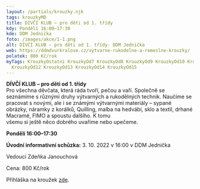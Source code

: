 ```yaml
---
layout: /partials/krouzky.njk
tags: krouzkyMD
title: DÍVČÍ KLUB – pro děti od 1. třídy
kdy: Pondělí 16:00–17:30
kde: DDM Jednička
foto: /images/akce/1-1.png
alt: DÍVČÍ KLUB – pro děti od 1. třídy- DDM Jednička
web: https://ddmdvurkralove.cz/vytvarne-rukodelne-a-remeslne-krouzky/
polatek: 800 Kč/rok
myTags: KrouzkyOstatni KrouzkyOd7 KrouzkyOd8 KrouzkyOd9 KrouzkyOd10 KrouzkyOd11
  KrouzkyOd12 KrouzkyOd13 KrouzkyOd14 KrouzkyOd15
---
```

<!--StartFragment-->

**DÍVČÍ KLUB** **– pro děti od 1. třídy**\
Pro všechna děvčata, která ráda tvoří, pečou a vaří. Společně se seznámíme s různými druhy výtvarných a rukodělných technik. Naučíme se pracovat s novými, ale i se známými výtvarnými materiály – sypané obrázky, náramky z korálků, Quilling, malba na hedvábí, sklo a textil, drhané Macramé, FIMO a spoustu dalšího. K tomu\
všemu si ještě něco dobrého uvaříme nebo upečeme.

**Pondělí 16:00–17:30**

**Úvodní informativní schůzka:** 3. 10. 2022 v 16:00 v DDM Jednička

Vedoucí Zdeňka Janouchová

Cena: 800 Kč/rok

Přihláška na kroužek [zde](https://ddmdvurkralove.cz/prihlaska/).

<!--EndFragment-->